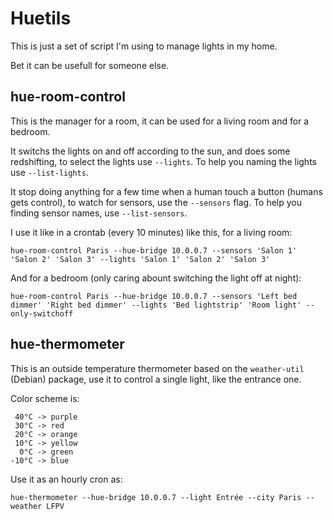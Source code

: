 # Huetils

This is just a set of script I'm using to manage lights in my home.

Bet it can be usefull for someone else.


## hue-room-control

This is the manager for a room, it can be used for a living room and for a bedroom.

It switchs the lights on and off according to the sun, and does some
redshifting, to select the lights use `--lights`. To help you naming
the lights use `--list-lights`.

It stop doing anything for a few time when a human touch a button
(humans gets control), to watch for sensors, use the `--sensors`
flag. To help you finding sensor names, use `--list-sensors`.

I use it like in a crontab (every 10 minutes) like this, for a living room:

    hue-room-control Paris --hue-bridge 10.0.0.7 --sensors 'Salon 1' 'Salon 2' 'Salon 3' --lights 'Salon 1' 'Salon 2' 'Salon 3'

And for a bedroom (only caring abount switching the light off at night):

    hue-room-control Paris --hue-bridge 10.0.0.7 --sensors 'Left bed dimmer' 'Right bed dimmer' --lights 'Bed lightstrip' 'Room light' --only-switchoff


## hue-thermometer

This is an outside temperature thermometer based on the `weather-util`
(Debian) package, use it to control a single light, like the entrance one.

Color scheme is:

     40°C -> purple
     30°C -> red
     20°C -> orange
     10°C -> yellow
      0°C -> green
    -10°C -> blue

Use it as an hourly cron as:

    hue-thermometer --hue-bridge 10.0.0.7 --light Entrée --city Paris --weather LFPV
